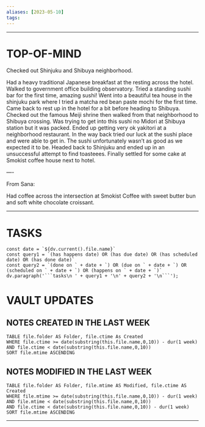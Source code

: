 ```yaml
---
aliases: [2023-05-10]
tags: 
---
```


---
# TOP-OF-MIND
Checked out Shinjuku and Shibuya neighborhood.

Had a heavy traditional Japanese breakfast at the resting across the hotel. Walked to government office building observatory. Tried a standing sushi bar for the first time, amazing sushi! Went into a beautiful tea house in the shinjuku park where I tried a matcha red bean paste mochi for the first time. Came back to rest up in the hotel for a bit before heading to Shibuya. Checked out the famous Meiji shrine then walked from that neighborhood to Shibuya crossing. Was trying to get into this sushi no Midori at Shibuya station but it was packed. Ended up getting very ok yakitori at a neighborhood restaurant. In the way back tried our luck at the sushi place and were able to get in. The sushi unfortunately wasn’t as good as we expected it to be. Headed back to Shinjuku and ended up in an unsuccessful attempt to find toasteees. Finally settled for some cake at Smokist coffee house next to hotel. 

—-

From Sana:

Had coffee across the intersection at Smokist Coffee with sweet butter bun and soft white chocolate croissant. 

---
# TASKS
```dataviewjs
const date = `${dv.current().file.name}`
const query1 = `(has happens date) OR (has due date) OR (has scheduled date) OR (has done date)`
const query2 = `(done on ` + date + `) OR (due on ` + date + `) OR (scheduled on ` + date + `) OR (happens on ` + date + `)`
dv.paragraph('```tasks\n ' + query1 + '\n' + query2 + '\n```');
```
# VAULT UPDATES
## NOTES CREATED IN THE LAST WEEK
``` dataview
TABLE file.folder AS Folder, file.ctime As Created
WHERE file.ctime >= date(substring(this.file.name,0,10)) - dur(1 week) AND file.ctime < date(substring(this.file.name,0,10))
SORT file.mtime ASCENDING
```

## NOTES MODIFIED IN THE LAST WEEK
``` dataview
TABLE file.folder AS Folder, file.mtime AS Modified, file.ctime AS Created
WHERE file.mtime >= date(substring(this.file.name,0,10)) - dur(1 week)
AND file.mtime < date(substring(this.file.name,0,10))
AND file.ctime < date(substring(this.file.name,0,10)) - dur(1 week)
SORT file.mtime ASCENDING
```
---
